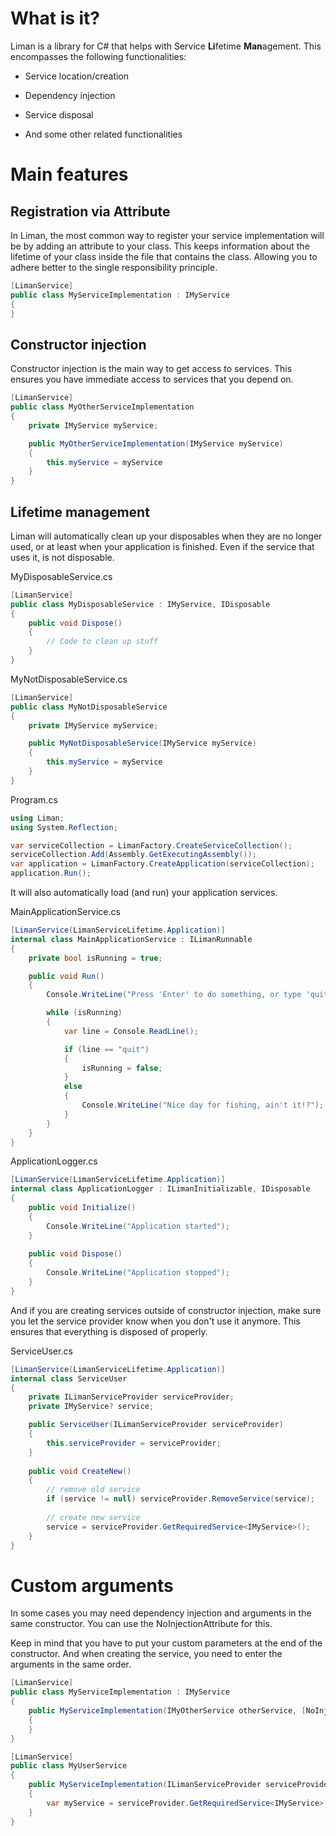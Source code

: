 # What is it?
Liman is a library for C# that helps with Service **Li**fetime **Man**agement. This encompasses the following functionalities:
- Service location/creation
- Dependency injection
- Service disposal

- And some other related functionalities

# Main features

## Registration via Attribute
In Liman, the most common way to register your service implementation will be by adding an attribute to your class. This keeps information about the lifetime of your class inside the file that contains the class. Allowing you to adhere better to the single responsibility principle.
```csharp
[LimanService]
public class MyServiceImplementation : IMyService
{
}
```

## Constructor injection
Constructor injection is the main way to get access to services. This ensures you have immediate access to services that you depend on.

```csharp
[LimanService]
public class MyOtherServiceImplementation
{
    private IMyService myService;

    public MyOtherServiceImplementation(IMyService myService)
    {
        this.myService = myService
    }
}
```

## Lifetime management
Liman will automatically clean up your disposables when they are no longer used, or at least when your application is finished. Even if the service that uses it, is not disposable.

MyDisposableService.cs
```csharp
[LimanService]
public class MyDisposableService : IMyService, IDisposable
{
    public void Dispose()
    {
        // Code to clean up stuff
    }
}
```

MyNotDisposableService.cs
```csharp
[LimanService]
public class MyNotDisposableService
{
    private IMyService myService;

    public MyNotDisposableService(IMyService myService)
    {
        this.myService = myService
    }
}
```

Program.cs
```csharp
using Liman;
using System.Reflection;

var serviceCollection = LimanFactory.CreateServiceCollection();
serviceCollection.Add(Assembly.GetExecutingAssembly());
var application = LimanFactory.CreateApplication(serviceCollection);
application.Run();
```

It will also automatically load (and run) your application services.

MainApplicationService.cs
```csharp
[LimanService(LimanServiceLifetime.Application)]
internal class MainApplicationService : ILimanRunnable
{
    private bool isRunning = true;

    public void Run()
    {
        Console.WriteLine("Press 'Enter' to do something, or type 'quit' to exit.");

        while (isRunning)
        {
            var line = Console.ReadLine();

            if (line == "quit")
            {
                isRunning = false;
            }
            else
            {
                Console.WriteLine("Nice day for fishing, ain't it!?");
            }
        }
    }
}
```

ApplicationLogger.cs
```csharp
[LimanService(LimanServiceLifetime.Application)]
internal class ApplicationLogger : ILimanInitializable, IDisposable
{
    public void Initialize()
    {
        Console.WriteLine("Application started");
    }
    
    public void Dispose()
    {
        Console.WriteLine("Application stopped");
    }   
}
```

And if you are creating services outside of constructor injection, make sure you let the service provider know when you don't use it anymore. This ensures that everything is disposed of properly.

ServiceUser.cs
```csharp
[LimanService(LimanServiceLifetime.Application)]
internal class ServiceUser
{
    private ILimanServiceProvider serviceProvider;
    private IMyService? service;

    public ServiceUser(ILimanServiceProvider serviceProvider)
    {
        this.serviceProvider = serviceProvider;
    }
    
    public void CreateNew()
    {
        // remove old service
        if (service != null) serviceProvider.RemoveService(service);
        
        // create new service
        service = serviceProvider.GetRequiredService<IMyService>();
    }   
}
```

# Custom arguments
In some cases you may need dependency injection and arguments in the same constructor. You can use the NoInjectionAttribute for this.

Keep in mind that you have to put your custom parameters at the end of the constructor. And when creating the service, you need to enter the arguments in the same order.

```csharp
[LimanService]
public class MyServiceImplementation : IMyService
{
    public MyServiceImplementation(IMyOtherService otherService, [NoInjection]string customArgument)
    {
    }
}
```

```csharp
[LimanService]
public class MyUserService 
{
    public MyServiceImplementation(ILimanServiceProvider serviceProvider)
    {
        var myService = serviceProvider.GetRequiredService<IMyService>("CustomArgument");
    }
}
```